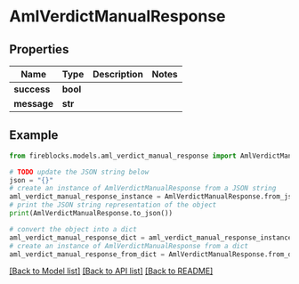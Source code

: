 # AmlVerdictManualResponse


## Properties

Name | Type | Description | Notes
------------ | ------------- | ------------- | -------------
**success** | **bool** |  | 
**message** | **str** |  | 

## Example

```python
from fireblocks.models.aml_verdict_manual_response import AmlVerdictManualResponse

# TODO update the JSON string below
json = "{}"
# create an instance of AmlVerdictManualResponse from a JSON string
aml_verdict_manual_response_instance = AmlVerdictManualResponse.from_json(json)
# print the JSON string representation of the object
print(AmlVerdictManualResponse.to_json())

# convert the object into a dict
aml_verdict_manual_response_dict = aml_verdict_manual_response_instance.to_dict()
# create an instance of AmlVerdictManualResponse from a dict
aml_verdict_manual_response_from_dict = AmlVerdictManualResponse.from_dict(aml_verdict_manual_response_dict)
```
[[Back to Model list]](../README.md#documentation-for-models) [[Back to API list]](../README.md#documentation-for-api-endpoints) [[Back to README]](../README.md)


